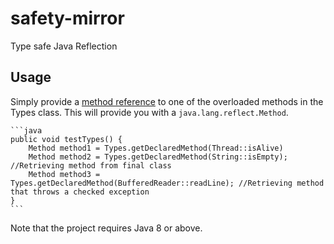 # safety-mirror
Type safe Java Reflection

## Usage
Simply provide a [method reference](https://docs.oracle.com/javase/tutorial/java/javaOO/methodreferences.html) to one of the overloaded methods in the Types class. This will provide you with a `java.lang.reflect.Method`.

    ```java
    public void testTypes() {
        Method method1 = Types.getDeclaredMethod(Thread::isAlive)
        Method method2 = Types.getDeclaredMethod(String::isEmpty); //Retrieving method from final class
        Method method3 = Types.getDeclaredMethod(BufferedReader::readLine); //Retrieving method that throws a checked exception
    }
    ```
    
Note that the project requires Java 8 or above.
